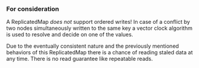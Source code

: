 

### For consideration

A ReplicatedMap *does not* support ordered writes! In case of a conflict by two nodes simultaneously written to the
same key a vector clock algorithm is used to resolve and decide on one of the values.

Due to the eventually consistent nature and the previously mentioned behaviors of this ReplicatedMap there is a
chance of reading staled data at any time. There is no read guarantee like repeatable reads.
